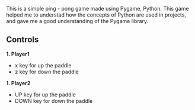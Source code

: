 This is a simple ping - pong game made using Pygame, Python. This game helped me to understad how the concepts of Python are used in projects, and gave me a good understanding of the Pygame library.
## Controls
**1. Player1**
  - x key for up the paddle
  - z key for down the paddle

**1. Player2**
  - UP key for up the paddle
  - DOWN key for down the paddle
